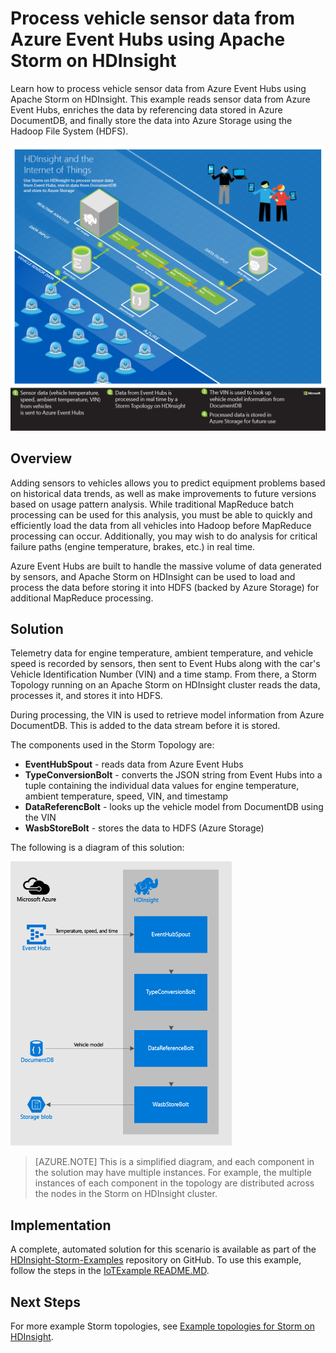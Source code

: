 <properties
    pageTitle="Process vehicle sensor data with Apache Storm on HDInsight | Azure"
    description="Learn how to process vehicle sensor data from Event Hubs using Apache Storm on HDInsight. Add model data from DocumentDB, and store output to storage."
    services="hdinsight,documentdb,notification-hubs"
    documentationcenter=""
    author="Blackmist"
    manager="jhubbard"
    editor="cgronlun" />
<tags
    ms.assetid="78980635-8bef-4c33-96c3-fae50e932e31"
    ms.service="hdinsight"
    ms.devlang="java"
    ms.topic="article"
    ms.tgt_pltfrm="na"
    ms.workload="big-data"
    ms.date="02/09/2017"
    wacn.date=""
    ms.author="larryfr" />

# Process vehicle sensor data from Azure Event Hubs using Apache Storm on HDInsight

Learn how to process vehicle sensor data from Azure Event Hubs using Apache Storm on HDInsight. This example reads sensor data from Azure Event Hubs, enriches the data by referencing data stored in Azure DocumentDB, and finally store the data into Azure Storage using the Hadoop File System (HDFS).

![HDInsight and the Internet of Things (IoT) architecture diagram](./media/hdinsight-storm-iot-eventhub-documentdb/iot.png)

## Overview

Adding sensors to vehicles allows you to predict equipment problems based on historical data trends, as well as make improvements to future versions based on usage pattern analysis. While traditional MapReduce batch processing can be used for this analysis, you must be able to quickly and efficiently load the data from all vehicles into Hadoop before MapReduce processing can occur. Additionally, you may wish to do analysis for critical failure paths (engine temperature, brakes, etc.) in real time.

Azure Event Hubs are built to handle the massive volume of data generated by sensors, and Apache Storm on HDInsight can be used to load and process the data before storing it into HDFS (backed by Azure Storage) for additional MapReduce processing.

## Solution

Telemetry data for engine temperature, ambient temperature, and vehicle speed is recorded by sensors, then sent to Event Hubs along with the car's Vehicle Identification Number (VIN) and a time stamp. From there, a Storm Topology running on an Apache Storm on HDInsight cluster reads the data, processes it, and stores it into HDFS.

During processing, the VIN is used to retrieve model information from Azure DocumentDB. This is added to the data stream before it is stored.

The components used in the Storm Topology are:

* **EventHubSpout** - reads data from Azure Event Hubs
* **TypeConversionBolt** - converts the JSON string from Event Hubs into a tuple containing the individual data values for engine temperature, ambient temperature, speed, VIN, and timestamp
* **DataReferencBolt** - looks up the vehicle model from DocumentDB using the VIN
* **WasbStoreBolt** - stores the data to HDFS (Azure Storage)

The following is a diagram of this solution:

![storm topology](./media/hdinsight-storm-iot-eventhub-documentdb/iottopology.png)

> [AZURE.NOTE]
> This is a simplified diagram, and each component in the solution may have multiple instances. For example, the multiple instances of each component in the topology are distributed across the nodes in the Storm on HDInsight cluster.
> 
> 

## Implementation

A complete, automated solution for this scenario is available as part of the [HDInsight-Storm-Examples](https://github.com/hdinsight/hdinsight-storm-examples) repository on GitHub. To use this example, follow the steps in the [IoTExample README.MD](https://github.com/hdinsight/hdinsight-storm-examples/blob/master/IotExample/README.md).

## Next Steps

For more example Storm topologies, see [Example topologies for Storm on HDInsight](/documentation/articles/hdinsight-storm-example-topology/).